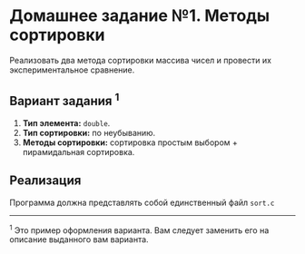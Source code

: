 # Домашнее задание №1. Методы сортировки
Реализовать два метода сортировки  массива  чисел  и  провести  их  экспериментальное  сравнение.

## Вариант задания <sup>1</sup>
1. **Тип элемента:** `double`.
2. **Тип сортировки:** по неубыванию.
3. **Методы сортировки:** сортировка простым выбором + пирамидальная сортировка. 

## Реализация
Программа должна представлять собой единственный файл `sort.c`

---

<sup>1</sup> Это пример оформления варианта. Вам следует заменить его на описание выданного вам варианта.